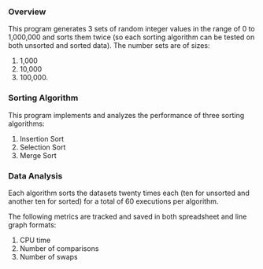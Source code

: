 ### Overview
This program generates 3 sets of random integer values in the range of 0 to 1,000,000 and sorts them twice (so each sorting algorithm can be tested on both unsorted and sorted data). The number sets are of sizes:
1. 1,000
2. 10,000
3. 100,000.

### Sorting Algorithm
This program implements and analyzes the performance of three sorting algorithms:  
1. Insertion Sort
2. Selection Sort
3. Merge Sort

### Data Analysis
Each algorithm sorts the datasets twenty times each (ten for unsorted and another ten for sorted) for a total of 60 executions per algorithm.

The following metrics are tracked and saved in both spreadsheet and line graph formats:
1. CPU time
2. Number of comparisons
3. Number of swaps 
